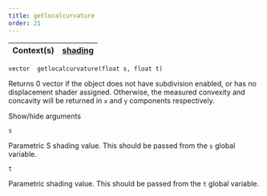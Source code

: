 ```yaml
---
title: getlocalcurvature
order: 21
---
```

| Context(s) | [shading](../contexts/shading.html) |
| --- | --- |

`vector  getlocalcurvature(float s, float t)`

Returns 0 vector if the object does not have subdivision enabled, or has no displacement shader assigned.
Otherwise, the measured convexity and concavity will be returned in `x` and `y` components respectively.

Show/hide arguments

`s`

Parametric S shading value. This should be passed from the `s` global variable.

`t`

Parametric <type> shading value. This should be passed from the `t` global variable.
